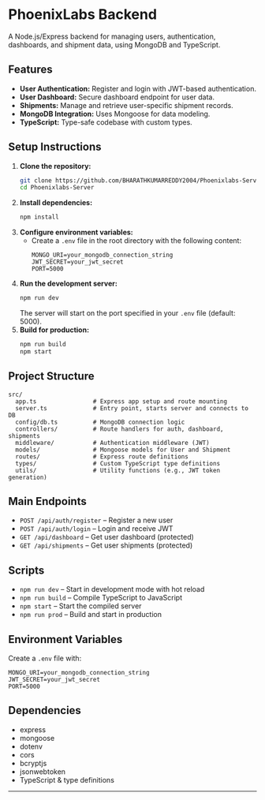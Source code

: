 # PhoenixLabs Backend

A Node.js/Express backend for managing users, authentication, dashboards, and shipment data, using MongoDB and TypeScript.

## Features

- **User Authentication:** Register and login with JWT-based authentication.
- **User Dashboard:** Secure dashboard endpoint for user data.
- **Shipments:** Manage and retrieve user-specific shipment records.
- **MongoDB Integration:** Uses Mongoose for data modeling.
- **TypeScript:** Type-safe codebase with custom types.

## Setup Instructions

1. **Clone the repository:**
   ```sh
   git clone https://github.com/BHARATHKUMARREDDY2004/Phoenixlabs-Server.git
   cd Phoenixlabs-Server
   ```
2. **Install dependencies:**
   ```sh
   npm install
   ```
3. **Configure environment variables:**
   - Create a `.env` file in the root directory with the following content:
     ```env
     MONGO_URI=your_mongodb_connection_string
     JWT_SECRET=your_jwt_secret
     PORT=5000
     ```
4. **Run the development server:**
   ```sh
   npm run dev
   ```
   The server will start on the port specified in your `.env` file (default: 5000).
5. **Build for production:**
   ```sh
   npm run build
   npm start
   ```

## Project Structure

```
src/
  app.ts                # Express app setup and route mounting
  server.ts             # Entry point, starts server and connects to DB
  config/db.ts          # MongoDB connection logic
  controllers/          # Route handlers for auth, dashboard, shipments
  middleware/           # Authentication middleware (JWT)
  models/               # Mongoose models for User and Shipment
  routes/               # Express route definitions
  types/                # Custom TypeScript type definitions
  utils/                # Utility functions (e.g., JWT token generation)
```

## Main Endpoints

- `POST /api/auth/register` – Register a new user
- `POST /api/auth/login` – Login and receive JWT
- `GET /api/dashboard` – Get user dashboard (protected)
- `GET /api/shipments` – Get user shipments (protected)

## Scripts

- `npm run dev` – Start in development mode with hot reload
- `npm run build` – Compile TypeScript to JavaScript
- `npm start` – Start the compiled server
- `npm run prod` – Build and start in production

## Environment Variables

Create a `.env` file with:
```
MONGO_URI=your_mongodb_connection_string
JWT_SECRET=your_jwt_secret
PORT=5000
```

## Dependencies

- express
- mongoose
- dotenv
- cors
- bcryptjs
- jsonwebtoken
- TypeScript & type definitions

---
